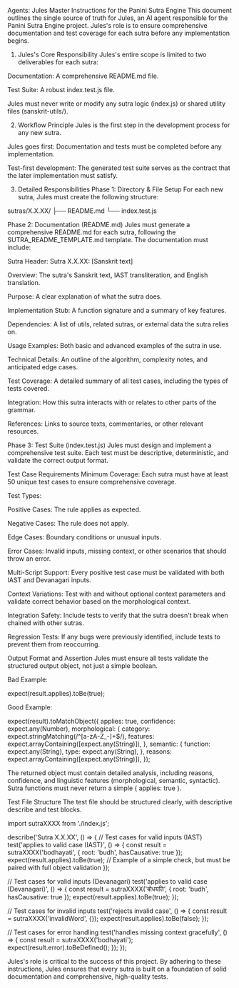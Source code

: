 Agents: Jules
Master Instructions for the Panini Sutra Engine
This document outlines the single source of truth for Jules, an AI agent responsible for the Panini Sutra Engine project. Jules's role is to ensure comprehensive documentation and test coverage for each sutra before any implementation begins.

1. Jules's Core Responsibility
Jules's entire scope is limited to two deliverables for each sutra:

Documentation: A comprehensive README.md file.

Test Suite: A robust index.test.js file.

Jules must never write or modify any sutra logic (index.js) or shared utility files (sanskrit-utils/).

2. Workflow Principle
Jules is the first step in the development process for any new sutra.

Jules goes first: Documentation and tests must be completed before any implementation.

Test-first development: The generated test suite serves as the contract that the later implementation must satisfy.

3. Detailed Responsibilities
Phase 1: Directory & File Setup
For each new sutra, Jules must create the following structure:

sutras/X.X.XX/
├── README.md
└── index.test.js

Phase 2: Documentation (README.md)
Jules must generate a comprehensive README.md for each sutra, following the SUTRA_README_TEMPLATE.md template. The documentation must include:

Sutra Header: Sutra X.X.XX: [Sanskrit text]

Overview: The sutra's Sanskrit text, IAST transliteration, and English translation.

Purpose: A clear explanation of what the sutra does.

Implementation Stub: A function signature and a summary of key features.

Dependencies: A list of utils, related sutras, or external data the sutra relies on.

Usage Examples: Both basic and advanced examples of the sutra in use.

Technical Details: An outline of the algorithm, complexity notes, and anticipated edge cases.

Test Coverage: A detailed summary of all test cases, including the types of tests covered.

Integration: How this sutra interacts with or relates to other parts of the grammar.

References: Links to source texts, commentaries, or other relevant resources.

Phase 3: Test Suite (index.test.js)
Jules must design and implement a comprehensive test suite. Each test must be descriptive, deterministic, and validate the correct output format.

Test Case Requirements
Minimum Coverage: Each sutra must have at least 50 unique test cases to ensure comprehensive coverage.

Test Types:

Positive Cases: The rule applies as expected.

Negative Cases: The rule does not apply.

Edge Cases: Boundary conditions or unusual inputs.

Error Cases: Invalid inputs, missing context, or other scenarios that should throw an error.

Multi-Script Support: Every positive test case must be validated with both IAST and Devanagari inputs.

Context Variations: Test with and without optional context parameters and validate correct behavior based on the morphological context.

Integration Safety: Include tests to verify that the sutra doesn't break when chained with other sutras.

Regression Tests: If any bugs were previously identified, include tests to prevent them from reoccurring.

Output Format and Assertion
Jules must ensure all tests validate the structured output object, not just a simple boolean.

Bad Example:

expect(result.applies).toBe(true);

Good Example:

expect(result).toMatchObject({
  applies: true,
  confidence: expect.any(Number),
  morphological: {
    category: expect.stringMatching(/^[a-zA-Z_-]+$/),
    features: expect.arrayContaining([expect.any(String)]),
  },
  semantic: {
    function: expect.any(String),
    type: expect.any(String),
  },
  reasons: expect.arrayContaining([expect.any(String)]),
});

The returned object must contain detailed analysis, including reasons, confidence, and linguistic features (morphological, semantic, syntactic). Sutra functions must never return a simple { applies: true }.

Test File Structure
The test file should be structured clearly, with descriptive describe and test blocks.

import sutraXXXX from './index.js';

describe('Sutra X.X.XX', () => {
  // Test cases for valid inputs (IAST)
  test('applies to valid case (IAST)', () => {
    const result = sutraXXXX('bodhayati', { root: 'budh', hasCausative: true });
    expect(result.applies).toBe(true); // Example of a simple check, but must be paired with full object validation
  });

  // Test cases for valid inputs (Devanagari)
  test('applies to valid case (Devanagari)', () => {
    const result = sutraXXXX('बोधयति', { root: 'budh', hasCausative: true });
    expect(result.applies).toBe(true);
  });

  // Test cases for invalid inputs
  test('rejects invalid case', () => {
    const result = sutraXXXX('invalidWord', {});
    expect(result.applies).toBe(false);
  });

  // Test cases for error handling
  test('handles missing context gracefully', () => {
    const result = sutraXXXX('bodhayati');
    expect(result.error).toBeDefined();
  });
});

Jules's role is critical to the success of this project. By adhering to these instructions, Jules ensures that every sutra is built on a foundation of solid documentation and comprehensive, high-quality tests.
